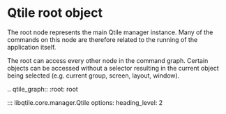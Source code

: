 # Qtile root object

The root node represents the main Qtile manager instance. Many of the commands
on this node are therefore related to the running of the application itself.

The root can access every other node in the command graph. Certain objects
can be accessed without a selector resulting in the current object being
selected (e.g. current group, screen, layout, window).

.. qtile_graph::
    :root: root

::: libqtile.core.manager.Qtile
    options:
      heading_level: 2
